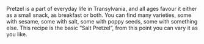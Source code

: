 Pretzel is a part of everyday life in Transylvania, and all ages favour it either as a small snack, as breakfast or both. You can find many varieties, some with sesame, some with salt, some with poppy seeds, some with something else. This recipe is the basic “Salt Pretzel”, from this point you can vary it as you like.